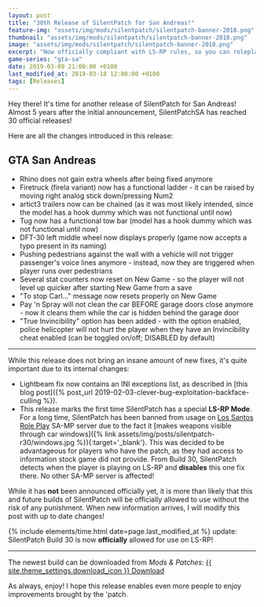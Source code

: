 ```yaml
---
layout: post
title: "30th Release of SilentPatch for San Andreas!"
feature-img: "assets/img/mods/silentpatch/silentpatch-banner-2018.png"
thumbnail: "assets/img/mods/silentpatch/silentpatch-banner-2018.png"
image: "assets/img/mods/silentpatch/silentpatch-banner-2018.png"
excerpt: "Now officially compliant with LS-RP rules, so you can roleplay with it without the risk of getting banned."
game-series: "gta-sa"
date: 2019-03-09 21:00:00 +0100
last_modified_at: 2019-03-18 12:00:00 +0100
tags: [Releases]
---
```

Hey there! It's time for another release of SilentPatch for San Andreas!
Almost 5 years after the initial announcement, SilentPatchSA has reached 30 official releases!

Here are all the changes introduced in this release:

GTA San Andreas
----------

* Rhino does not gain extra wheels after being fixed anymore
* Firetruck (firela variant) now has a functional ladder - it can be raised by moving right analog stick down/pressing Num2
* artict3 trailers now can be chained (as it was most likely intended, since the model has a hook dummy which was not functional until now)
* Tug now has a functional tow bar (model has a hook dummy which was not functional until now)
* DFT-30 left middle wheel now displays properly (game now accepts a typo present in its naming)
* Pushing pedestrians against the wall with a vehicle will not trigger passenger's voice lines anymore - instead, now they are triggered when player runs over pedestrians
* Several stat counters now reset on New Game - so the player will not level up quicker after starting New Game from a save
* "To stop Carl..." message now resets properly on New Game
* Pay 'n Spray will not clean the car BEFORE garage doors close anymore - now it cleans them while the car is hidden behind the garage door
* "True Invincibility" option has been added - with the option enabled, police helicopter will not hurt the player when they have an Invincibility cheat enabled (can be toggled on/off; DISABLED by default)

***

While this release does not bring an insane amount of new fixes, it's quite important due to its internal changes:

- Lightbeam fix now contains an INI exceptions list, as described in [this blog post]({% post_url 2019-02-03-clever-bug-exploitation-backface-culling %}).
- This release marks the first time SilentPatch has a special **LS-RP Mode**. For a long time, SilentPatch has been banned from usage on [Los Santos Role Play](https://ls-rp.com/) SA-MP server
due to the fact it [makes weapons visible through car windows]({% link assets/img/posts/silentpatch-r30/windows.jpg %}){:target='_blank'}.
This was decided to be advantageous for players who have the patch, as they had access to information stock game did not provide.
From Build 30, SilentPatch detects when the player is playing on LS-RP and **disables** this one fix there. No other SA-MP server is affected!

While it has **not** been announced officially yet, it is more than likely that this and future builds of SilentPatch will be officially allowed to use without the risk of any punishment.
When new information arrives, I will modify this post with up to date changes!

{% include elements/time.html date=page.last_modified_at %} update: SilentPatch Build 30 is now **officially** allowed for use on LS-RP!

***

The newest build can be downloaded from *Mods & Patches*:
<a href="{% link _games/gta/gta-sa.md %}#silentpatch" class="button">{{ site.theme_settings.download_icon }} Download</a>

As always, enjoy! I hope this release enables even more people to enjoy improvements brought by the 'patch.